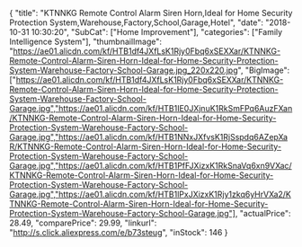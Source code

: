 {
	"title": "KTNNKG Remote Control Alarm Siren Horn,Ideal for Home Security Protection System,Warehouse,Factory,School,Garage,Hotel",
	"date": "2018-10-31 10:30:20",
	"SubCat": ["Home Improvement"],
	"categories": ["Family Intelligence System"],
	"thumbnailImage": "https://ae01.alicdn.com/kf/HTB1df4JXfLsK1Rjy0Fbq6xSEXXar/KTNNKG-Remote-Control-Alarm-Siren-Horn-Ideal-for-Home-Security-Protection-System-Warehouse-Factory-School-Garage.jpg_220x220.jpg",
	"BigImage": ["https://ae01.alicdn.com/kf/HTB1df4JXfLsK1Rjy0Fbq6xSEXXar/KTNNKG-Remote-Control-Alarm-Siren-Horn-Ideal-for-Home-Security-Protection-System-Warehouse-Factory-School-Garage.jpg","https://ae01.alicdn.com/kf/HTB1IE0JXjnuK1RkSmFPq6AuzFXan/KTNNKG-Remote-Control-Alarm-Siren-Horn-Ideal-for-Home-Security-Protection-System-Warehouse-Factory-School-Garage.jpg","https://ae01.alicdn.com/kf/HTB1NNxJXfvsK1RjSspdq6AZepXaR/KTNNKG-Remote-Control-Alarm-Siren-Horn-Ideal-for-Home-Security-Protection-System-Warehouse-Factory-School-Garage.jpg","https://ae01.alicdn.com/kf/HTB1PfFJXizxK1RkSnaVq6xn9VXac/KTNNKG-Remote-Control-Alarm-Siren-Horn-Ideal-for-Home-Security-Protection-System-Warehouse-Factory-School-Garage.jpg","https://ae01.alicdn.com/kf/HTB1lPxJXizxK1Rjy1zkq6yHrVXa2/KTNNKG-Remote-Control-Alarm-Siren-Horn-Ideal-for-Home-Security-Protection-System-Warehouse-Factory-School-Garage.jpg"],
	"actualPrice": 28.49,
	"comparePrice": 29.99,
	"linkurl": "http://s.click.aliexpress.com/e/b73steug",
	"inStock": 146
}
